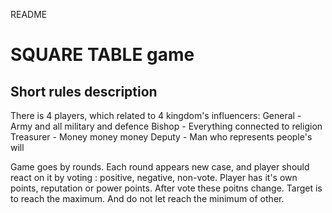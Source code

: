 README
# SQUARE TABLE game


## Short rules description
There is 4 players, which related to 4 kingdom's influencers:
General - Army and all military and defence
Bishop - Everything connected to religion
Treasurer - Money money money
Deputy - Man who represents people's will

Game goes by rounds. Each round appears new case, and player should react on it by voting : positive, negative, non-vote.
Player has it's own points, reputation or power points. After vote these poitns change. Target is to reach the maximum. And do not let reach the minimum of other.


